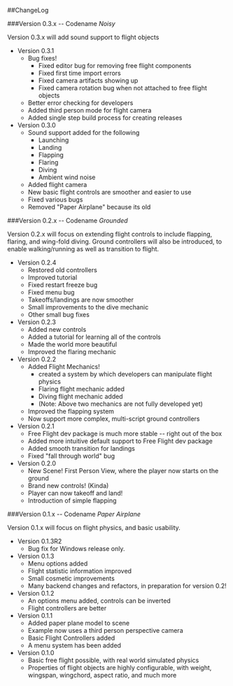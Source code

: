 ##ChangeLog

###Version 0.3.x -- Codename *Noisy*

Version 0.3.x will add sound support to flight objects

* Version 0.3.1
	* Bug fixes! 
		* Fixed editor bug for removing free flight components
		* Fixed first time import errors
		* Fixed camera artifacts showing up
		* Fixed camera rotation bug when not attached to free flight objects
	* Better error checking for developers
	* Added third person mode for flight camera
	* Added single step build process for creating releases
* Version 0.3.0
	* Sound support added for the following
		* Launching
		* Landing
		* Flapping
		* Flaring
		* Diving
		* Ambient wind noise
	* Added flight camera
	* New basic flight controls are smoother and easier to use
	* Fixed various bugs
	* Removed "Paper Airplane" because its old

###Version 0.2.x -- Codename *Grounded*

Version 0.2.x will focus on extending flight controls to include flapping, flaring, and wing-fold diving. Ground controllers will also be introduced, to enable walking/running as well as transition to flight.

* Version 0.2.4
	* Restored old controllers
	* Improved tutorial
	* Fixed restart freeze bug
	* Fixed menu bug
	* Takeoffs/landings are now smoother
	* Small improvements to the dive mechanic
	* Other small bug fixes
* Version 0.2.3
	* Added new controls
	* Added a tutorial for learning all of the controls
	* Made the world more beautiful
	* Improved the flaring mechanic 
* Version 0.2.2
	* Added Flight Mechanics!
		* created a system by which developers can manipulate flight physics
		* Flaring flight mechanic added
		* Diving flight mechanic added
		* (Note: Above two mechanics are not fully developed yet)
	* Improved the flapping system
	* Now support more complex, multi-script ground controllers
* Version 0.2.1
	* Free Flight dev package is much more stable -- right out of the box
	* Added more intuitive default support to Free Flight dev package
	* Added smooth transition for landings
	* Fixed "fall through world" bug
* Version 0.2.0
	* New Scene! First Person View, where the player now starts on the ground
	* Brand new controls! (Kinda)
	* Player can now takeoff and land!
	* Introduction of simple flapping

###Version 0.1.x -- Codename *Paper Airplane*

Version 0.1.x will focus on flight physics, and basic usability. 

* Version 0.1.3R2
	* Bug fix for Windows release only.
* Version 0.1.3
	* Menu options added
	* Flight statistic information improved
	* Small cosmetic improvements
	* Many backend changes and refactors, in preparation for version 0.2!
* Version 0.1.2
	* An options menu added, controls can be inverted
	* Flight controllers are better
* Version 0.1.1
	* Added paper plane model to scene
	* Example now uses a third person perspective camera
	* Basic Flight Controllers added
	* A menu system has been added
* Version 0.1.0
	* Basic free flight possible, with real world simulated physics
	* Properties of flight objects are highly configurable, with weight, wingspan, wingchord, aspect ratio, and much more



